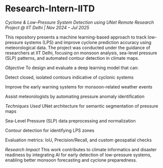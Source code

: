 # Research-Intern-IITD
 *Cyclone & Low-Pressure System Detection using UNet*
*Remote Research Project @ IIT Delhi | Nov 2024 – Jul 2025*

This repository presents a machine learning-based approach to track low-pressure systems (LPS) and improve cyclone prediction accuracy using meteorological data. The project was conducted under the guidance of researchers at IIT Delhi, focusing on monsoon analysis, sea-level pressure (SLP) patterns, and automated contour detection in climate maps.


*Objective*
To design and evaluate a deep learning model that can:

Detect closed, isolated contours indicative of cyclonic systems

Improve the early warning systems for monsoon-related weather events

Assist meteorologists by automating pressure anomaly identification



 *Techniques Used*
UNet architecture for semantic segmentation of pressure maps

Sea-Level Pressure (SLP) data preprocessing and normalization

Contour detection for identifying LPS zones

Evaluation metrics: IoU, Precision/Recall, and custom geospatial checks



 *Research Impact*
This work contributes to climate informatics and disaster readiness by integrating AI for early detection of low-pressure systems, enabling better monsoon forecasting and cyclone preparedness.


